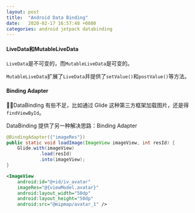 ```yaml
---
layout: post
title:  "Android Data Binding"
date:   2020-02-17 16:57:48 +0800
categories: android jetpack databinding
---
```




####  LiveData和MutableLiveData

`LiveData`是不可变的，而`MutableLiveData`是可变的。

`MutableLiveData`扩展了`LiveData`并提供了`setValue()`和`postValue()`等方法。



#### Binding Adapter

DataBinding 有些不足，比如通过 Glide 这种第三方框架加载图片，还是得 `findViewById`。

DataBinding 提供了另一种解决思路：Binding Adapter

```java
@BindingAdapter({"imageRes"})
public static void loadImage(ImageView imageView, int resId) {
    Glide.with(imageView)
            .load(resId)
            .into(imageView);
}
```



```xml
<ImageView
    android:id="@+id/iv_avatar"
    imageRes="@{viewModel.avatar}"
    android:layout_width="50dp"
    android:layout_height="50dp"
    android:src="@mipmap/avatar_1" />
```

